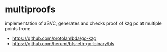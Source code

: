# multiproofs
implementation of aSVC, generates and checks proof of kzg pc at multiple points from: 
- https://github.com/protolambda/go-kzg
- https://github.com/herumi/bls-eth-go-binary/bls

